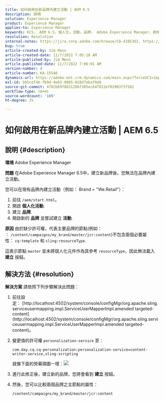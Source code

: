 ```yaml
---
title: 如何啟用在新品牌內建立活動 | AEM 6.5
description: 說明
solution: Experience Manager
product: Experience Manager
applies-to: Experience Manager
keywords: KCS， AEM 6.5，個人化，活動，品牌， Adobe Experience Manager，啟用，建立，建立
resolution: Resolution
internal-notes: https://jira.corp.adobe.com/browse/CQ-4285362, https://jira.corp.adobe.com/browse/CQ-4278366, https://daycare.day.com/content/home/ubs_cq/ubs_ch/fit_internet/214314.html#post0006
bug: true
article-created-by: Jim Menn
article-created-date: 11/7/2022 7:05:18 AM
article-published-by: Jim Menn
article-published-date: 11/7/2022 7:06:01 AM
version-number: 4
article-number: KA-15546
dynamics-url: https://adobe-ent.crm.dynamics.com/main.aspx?forceUCI=1&pagetype=entityrecord&etn=knowledgearticle&id=ea81b688-6a5e-ed11-9561-6045bd0065f9
exl-id: bb5cef4b-fb9d-4e03-9885-028d7ebaf0d4
source-git-commit: 4702b69f883128bf305ec64f012ef01903f3f582
workflow-type: tm+mt
source-wordcount: '189'
ht-degree: 2%

---
```


# 如何啟用在新品牌內建立活動 | AEM 6.5

## 說明 {#description}


<b>環境</b>
Adobe Experience Manager

<b>問題</b>
在Adobe Experience Manager 6.5中，建立新品牌後，您無法在品牌內建立活動。

您可以在現有品牌內建立活動（例如： Brand = &quot;We.Retail&quot;）：

1. 前往 `/aem/start.html`。
2. 開啟 <b>個人化</b><b>活動</b>.
3. 建立 <b>品牌</b>.
4. 開啟新的 <b>品牌</b> 並嘗試建立 <b>活動</b>.


<b>原因</b>
由於缺少許可權，代表主要品牌的節點(例如： ： `/content/campaigns/my_brand/master/jcr:content`)不包含兩個必要屬性： `cq:template` 和 `sling:resourceType`.

這表示節點 `master` 並未將個人化元件作為其參考 `resourceType`，因此無法載入 <b>建立</b> 按鈕。








## 解決方法 {#resolution}


<b>解決方案</b>
請依照下列步驟解決此問題：

1. 前往設定： [http://localhost:4502/system/console/configMgr/org.apache.sling.serviceusermapping.impl.ServiceUserMapperImpl.amended targeted-content](http://localhost:4502/system/console/configMgr/org.apache.sling.serviceusermapping.impl.ServiceUserMapperImpl.amended targeted-content)。
2. 變更值的許可權 `personalization-service` 至：

   `com.day.cq.cq-personalization:personalization-service=content-writer-service,sling-scripting`

   就像下面的熒幕擷圖一樣：![](https://adobe.sharepoint.com/sites/D365EntAttachments/knowledgearticle/How%20to%20enable%20creating%20Activities%20inside%20a%20new%20Brand%20-%20Personalization%20-%20AEM%206-5_19685F9AF794EA11A811000D3A303484/Activity_Brand_Create.jpg)
3. 進行此修正後，建立新的品牌，您將會看到 <b>建立</b> 按鈕。
4. 然後，您可以比較兩個品牌之主節點的屬性：


   ```
   /content/campaigns/my_brand/master/jcr:content
   ```

